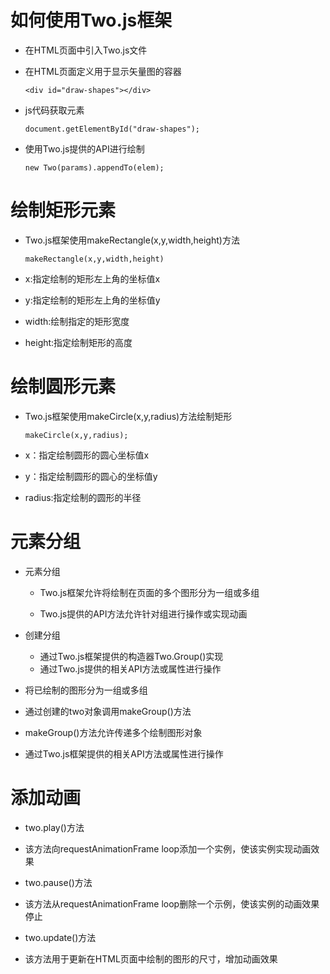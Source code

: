 # 如何使用Two.js框架

 - 在HTML页面中引入Two.js文件
       <script src="two.js"></script>

 - 在HTML页面定义用于显示矢量图的容器

       <div id="draw-shapes"></div>

 - js代码获取元素

       document.getElementById("draw-shapes");

 - 使用Two.js提供的API进行绘制

       new Two(params).appendTo(elem);

# 绘制矩形元素

 - Two.js框架使用makeRectangle(x,y,width,height)方法

       makeRectangle(x,y,width,height)

  - x:指定绘制的矩形左上角的坐标值x
  - y:指定绘制的矩形左上角的坐标值y
  - width:绘制指定的矩形宽度
  - height:指定绘制矩形的高度

# 绘制圆形元素

  - Two.js框架使用makeCircle(x,y,radius)方法绘制矩形

        makeCircle(x,y,radius);

   - x：指定绘制圆形的圆心坐标值x
   - y：指定绘制圆形的圆心的坐标值y
   - radius:指定绘制的圆形的半径

# 元素分组

- 元素分组

  - Two.js框架允许将绘制在页面的多个图形分为一组或多组

  - Two.js提供的API方法允许针对组进行操作或实现动画

- 创建分组

  - 通过Two.js框架提供的构造器Two.Group()实现
  - 通过Two.js提供的相关API方法或属性进行操作


- 将已绘制的图形分为一组或多组

 - 通过创建的two对象调用makeGroup()方法

 - makeGroup()方法允许传递多个绘制图形对象
 
 - 通过Two.js框架提供的相关API方法或属性进行操作

# 添加动画

 - two.play()方法

  - 该方法向requestAnimationFrame loop添加一个实例，使该实例实现动画效果

 - two.pause()方法

  - 该方法从requestAnimationFrame loop删除一个示例，使该实例的动画效果停止

 - two.update()方法

  - 该方法用于更新在HTML页面中绘制的图形的尺寸，增加动画效果

  

